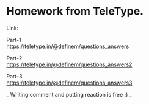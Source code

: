 # Homework from TeleType.
Link:

Part-1
<br>
https://teletype.in/@definem/questions_answers

Part-2
<br>
https://teletype.in/@definem/questions_answers2

Part-3
<br>
https://teletype.in/@definem/questions_answers3

_ Writing comment and putting reaction is free :) _
